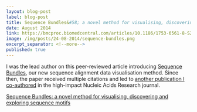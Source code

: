 ```yaml
---
layout: blog-post
label: blog-post
title: Sequence Bundles&#58; a novel method for visualising, discovering and exploring sequence motifs
date: August 2014
link: https://bmcproc.biomedcentral.com/articles/10.1186/1753-6561-8-S2-S8
image: /img/posts/24-08-2014/sequence-bundles.png
excerpt_separator: <!--more-->
published: true
---
```


I was the lead author on this peer-reviewed article introducing [Sequence Bundles](https://www.science-practice.com/projects/sequence-bundles/), our new sequence alignment data visualisation method. Since then, the paper received multiple citations and led to <a href="https://doi.org/10.1093/nar/gkw022">another publication I co-authored</a> in the high-impact Nucleic Acids Research journal.

<!--more-->

[Sequence Bundles: a novel method for visualising, discovering and exploring sequence motifs](https://bmcproc.biomedcentral.com/articles/10.1186/1753-6561-8-S2-S8)
